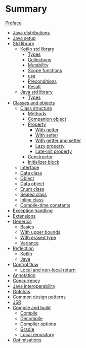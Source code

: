 # Summary

[Preface](./preface.md)

- [Java distributions](./java-distributions.md)
- [Java setup](./java-setup.md)
- [Std library](./std-library/std-library.md)
    - [Kotlin std library](./std-library/kotlin-std-library/kotlin-std-library.md)
        - [Types](./std-library/kotlin-std-library/types.md)
        - [Collections](./std-library/kotlin-std-library/collections.md)
        - [Mutability](./std-library/kotlin-std-library/mutability.md)
        - [Scope functions](./std-library/kotlin-std-library/scope-functions.md)
        - [use](./std-library/kotlin-std-library/use.md)
        - [Preconditions]()
        - [Result]()
    - [Java std library](./std-library/java-std-library/index.md)
        -  [Types](./std-library/java-std-library/types.md)
- [Classes and objects](./classes-and-objects/classes-and-objects.md)
    - [Class structure](./classes-and-objects/class-structure/class.md)
        - [Methods](./classes-and-objects/class-structure/methods.md)
        - [Companion object](./classes-and-objects/class-structure/companion-object.md)
        - [Property](./classes-and-objects/class-structure/property.md)
            - [With getter](./classes-and-objects/class-structure/property-with-getter.md)
            - [With setter](./classes-and-objects/class-structure/property-with-setter.md)
            - [With getter and setter](./classes-and-objects/class-structure/property-with-getter-and-setter.md)
            - [Lazy property](./classes-and-objects/class-structure/lazy-property.md)
            - [Late-init property](./classes-and-objects/class-structure/late-init-property.md)
        - [Constructor](./classes-and-objects/class-structure/constructor.md)
        - [Initializer block](./classes-and-objects/class-structure/initializer-block.md)
    - [Interface](./classes-and-objects/interface.md)
    - [Data class](./classes-and-objects/data-class.md)
    - [Object](./classes-and-objects/object.md)
    - [Data object](./classes-and-objects/data-object.md)
    - [Enum class](./classes-and-objects/enum-class.md)
    - [Sealed class](./classes-and-objects/sealed-class.md)
    - [Inline class](./classes-and-objects/inline-class.md)
    - [Compile-time constants](./classes-and-objects/compile-time-constants.md)
- [Exception handling](./exception-handling.md)
- [Extensions](./extensions.md)
- [Generics](./generics/generics.md)
    - [Basics](./generics/basics.md)
    - [With upper bounds](./generics/upper-bounds.md)
    - [With erased type](./generics/type-erasure.md)
    - [Variance]()
- [Reflection](./reflection/reflection.md)
    - [Kotlin](./reflection/kotlin.md)
    - [Java](./reflection/java.md)
- [Control flow](./control-flow/control-flow.md)
    - [Local and non-local return](./control-flow/local-and-non-local-return.md)
- [Annotation]()
- [Concurrency]()
- [Java interoperability](./java-interoperability.md)
- [Gotchas](./gotchas.md)
- [Common design patterns](./common-design-patterns.md)
- [JSR](./jsr.md)
- [Compile and build](./compile-and-build/compile-and-build.md)
    - [Compile](./compile-and-build/compile.md)
    - [Decompile](./compile-and-build/decompile.md)
    - [Compiler options](./compile-and-build/compiler-options.md)
    - [Gradle]()
    - [Local repository](./local-repository.md)
- [Optimisations](./optimisations.md)
